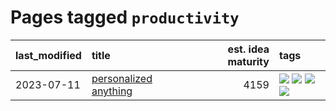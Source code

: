 # Pages tagged `productivity`

|last_modified|title|est. idea maturity|tags
|:---|:---|---:|:---|
|2023-07-11|[personalized anything](../personalized_anything.md)|4159|[![](https://img.shields.io/badge/tag-gdpr_data_export-274569)](../tags/gdpr_data_export.md) [![](https://img.shields.io/badge/tag-llm-f76896)](../tags/llm.md) [![](https://img.shields.io/badge/tag-personalization-fe6d78)](../tags/personalization.md) [![](https://img.shields.io/badge/tag-productivity-4377c4)](../tags/productivity.md)|